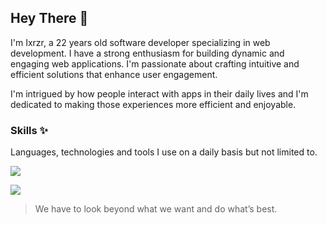 ## Hey There 🍂
I'm Ixrzr, a 22 years old software developer specializing in web development. I have a strong enthusiasm for building dynamic and engaging web applications. I'm passionate about crafting intuitive and efficient solutions that enhance user engagement.

I'm intrigued by how people interact with apps in their daily lives and I'm dedicated to making those experiences more efficient and enjoyable.

### Skills ✨
Languages, technologies and tools I use on a daily basis but not limited to.

![](https://skills-icons.vercel.app/api/icons?i=js,ts,html,css,md,node,express,mongodb,nuxt,pb,tailwind&perline=8)

![](https://skills-icons.vercel.app/api/icons?i=github,git,vscode,pnpm,yarn,chatgpt,claudeai,zorinos,vercel,postman,figma&perline=8)

> We have to look beyond what we want and do what’s best.
